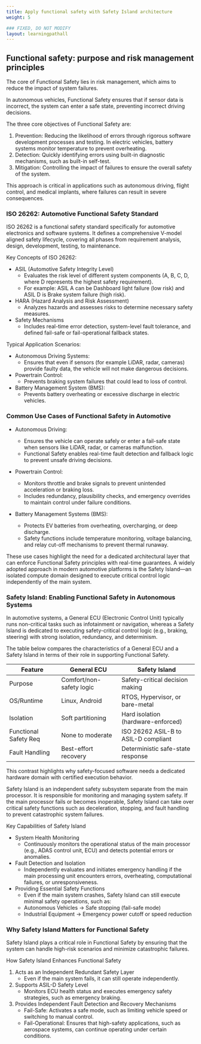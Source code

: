 ```yaml
---
title: Apply functional safety with Safety Island architecture
weight: 5

### FIXED, DO NOT MODIFY
layout: learningpathall
---
```





## Functional safety: purpose and risk management principles


The core of Functional Safety lies in risk management, which aims to reduce the impact of system failures.

In autonomous vehicles, Functional Safety ensures that if sensor data is incorrect, the system can enter a safe state, preventing incorrect driving decisions.

The three core objectives of Functional Safety are:
1. Prevention: Reducing the likelihood of errors through rigorous software development processes and testing. In electric vehicles, battery systems monitor temperature to prevent overheating.
2. Detection: Quickly identifying errors using built-in diagnostic mechanisms, such as built-in self-test.
3. Mitigation: Controlling the impact of failures to ensure the overall safety of the system.

This approach is critical in applications such as autonomous driving, flight control, and medical implants, where failures can result in severe consequences.

### ISO 26262: Automotive Functional Safety Standard

ISO 26262 is a functional safety standard specifically for automotive electronics and software systems. It defines a comprehensive V-model aligned safety lifecycle, covering all phases from requirement analysis, design, development, testing, to maintenance.

Key Concepts of ISO 26262:
- ASIL (Automotive Safety Integrity Level)  
  - Evaluates the risk level of different system components (A, B, C, D, where D represents the highest safety requirement). 
  - For example: ASIL A can be Dashboard light failure (low risk) and ASIL D is Brake system failure (high risk).
- HARA (Hazard Analysis and Risk Assessment)  
  - Analyzes hazards and assesses risks to determine necessary safety measures.
- Safety Mechanisms 
  - Includes real-time error detection, system-level fault tolerance, and defined fail-safe or fail-operational fallback states. 

Typical Application Scenarios:
- Autonomous Driving Systems: 
  - Ensures that even if sensors (for example LiDAR, radar, cameras) provide faulty data, the vehicle will not make dangerous decisions.
- Powertrain Control: 
  - Prevents braking system failures that could lead to loss of control.
- Battery Management System (BMS): 
  - Prevents battery overheating or excessive discharge in electric vehicles.

### Common Use Cases of Functional Safety in Automotive

- Autonomous Driving:
  - Ensures the vehicle can operate safely or enter a fail-safe state when sensors like LiDAR, radar, or cameras malfunction.
  - Functional Safety enables real-time fault detection and fallback logic to prevent unsafe driving decisions.

- Powertrain Control: 
  - Monitors throttle and brake signals to prevent unintended acceleration or braking loss. 
  - Includes redundancy, plausibility checks, and emergency overrides to maintain control under failure conditions.

- Battery Management Systems (BMS): 
  - Protects EV batteries from overheating, overcharging, or deep discharge. 
  - Safety functions include temperature monitoring, voltage balancing, and relay cut-off mechanisms to prevent thermal runaway.

These use cases highlight the need for a dedicated architectural layer that can enforce Functional Safety principles with real-time guarantees.
A widely adopted approach in modern automotive platforms is the Safety Island—an isolated compute domain designed to execute critical control logic independently of the main system.

### Safety Island: Enabling Functional Safety in Autonomous Systems

In automotive systems, a General ECU (Electronic Control Unit) typically runs non-critical tasks such as infotainment or navigation, whereas a Safety Island is dedicated to executing safety-critical control logic (e.g., braking, steering) with strong isolation, redundancy, and determinism.

The table below compares the characteristics of a General ECU and a Safety Island in terms of their role in supporting Functional Safety.

| Feature               | General ECU                | Safety Island                        |
|------------------------|----------------------------|--------------------------------------|
| Purpose               | Comfort/non-safety logic | Safety-critical decision making      |
| OS/Runtime            | Linux, Android             | RTOS, Hypervisor, or bare-metal      |
| Isolation             | Soft partitioning          | Hard isolation (hardware-enforced)   |
| Functional Safety Req | None to moderate           | ISO 26262 ASIL-B to ASIL-D compliant |
| Fault Handling        | Best-effort recovery       | Deterministic safe-state response    |

This contrast highlights why safety-focused software needs a dedicated hardware domain with certified execution behavior.

Safety Island is an independent safety subsystem separate from the main processor. It is responsible for monitoring and managing system safety. If the main processor fails or becomes inoperable, Safety Island can take over critical safety functions such as deceleration, stopping, and fault handling to prevent catastrophic system failures.

Key Capabilities of Safety Island
- System Health Monitoring  
   - Continuously monitors the operational status of the main processor (e.g., ADAS control unit, ECU) and detects potential errors or anomalies.
- Fault Detection and Isolation
   - Independently evaluates and initiates emergency handling if the main processing unit encounters errors, overheating, computational failures, or unresponsiveness.
- Providing Essential Safety Functions
   - Even if the main system crashes, Safety Island can still execute minimal safety operations, such as:
   - Autonomous Vehicles → Safe stopping (fail-safe mode)
   - Industrial Equipment → Emergency power cutoff or speed reduction

### Why Safety Island Matters for Functional Safety

Safety Island plays a critical role in Functional Safety by ensuring that the system can handle high-risk scenarios and minimize catastrophic failures.

How Safety Island Enhances Functional Safety
1. Acts as an Independent Redundant Safety Layer
   - Even if the main system fails, it can still operate independently.
2. Supports ASIL-D Safety Level
   - Monitors ECU health status and executes emergency safety strategies, such as emergency braking.
3. Provides Independent Fault Detection and Recovery Mechanisms
   - Fail-Safe: Activates a safe mode, such as limiting vehicle speed or switching to manual control.
   - Fail-Operational: Ensures that high-safety applications, such as aerospace systems, can continue operating under certain conditions.

